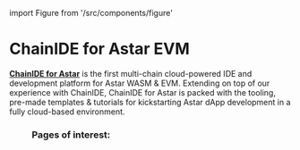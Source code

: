 import Figure from '/src/components/figure'

# ChainIDE for Astar EVM

**[ChainIDE for Astar](https://chainide.com/s/astar-evm/)** is the first multi-chain cloud-powered IDE and development platform for Astar WASM & EVM. Extending on top of our experience with ChainIDE, ChainIDE for Astar is packed with the tooling, pre-made templates & tutorials for kickstarting Astar dApp development in a fully cloud-based environment.

<Figure src={require('/docs/build/EVM/chainide-for-astar-evm/img/chainIDE4.png').default} width="100%" />

### Pages of interest:

